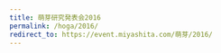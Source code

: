 ```yaml
---
title: 萌芽研究発表会2016
permalink: /hoga/2016/
redirect_to: https://event.miyashita.com/萌芽/2016/
---
```

